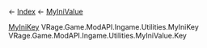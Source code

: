 ← [Index](Api-Index) ← [MyIniValue](VRage.Game.ModAPI.Ingame.Utilities.MyIniValue)

[MyIniKey](VRage.Game.ModAPI.Ingame.Utilities.MyIniKey) VRage.Game.ModAPI.Ingame.Utilities.MyIniKey VRage.Game.ModAPI.Ingame.Utilities.MyIniValue.Key
